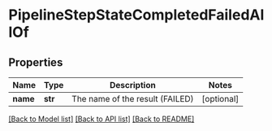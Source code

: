 # PipelineStepStateCompletedFailedAllOf

## Properties
Name | Type | Description | Notes
------------ | ------------- | ------------- | -------------
**name** | **str** | The name of the result (FAILED) | [optional] 

[[Back to Model list]](../README.md#documentation-for-models) [[Back to API list]](../README.md#documentation-for-api-endpoints) [[Back to README]](../README.md)


